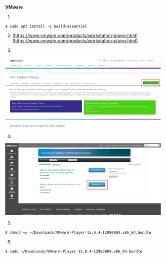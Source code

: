 **VMware**

1.  
  ```
  $ sudo apt install -y build-essential
  ```

2. [https://www.vmware.com/products/workstation-player.html](https://www.vmware.com/products/workstation-player.html)

3.  
![VMware image 1](https://raw.githubusercontent.com/Marian-13/vmware-cordova-android/master/images/vmware_01.png)

4.  
  ![VMware image 2](https://raw.githubusercontent.com/Marian-13/vmware-cordova-android/master/images/vmware_02.png)

5.  
  ```
  $ chmod +x ~/Downloads/VMware-Player-15.0.4-12990004.x86_64.bundle
  ```

6.  
  ```
  $ sudo ~/Downloads/VMware-Player-15.0.4-12990004.x86_64.bundle
  ```
